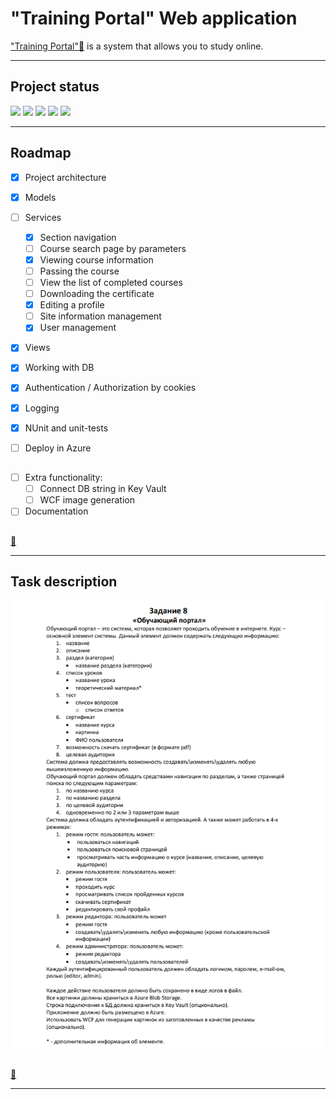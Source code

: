 # "Training Portal" Web application

["Training Portal"🔽](#task-description) is a system that allows you to study online.

***

## Project status
![](https://img.shields.io/badge/project%20completed-60%25-yellow)
![](https://img.shields.io/badge/build-success-success)
![](https://img.shields.io/badge/manual%20testing-success-success)
![](https://img.shields.io/badge/coverage%20-10%25-yellow)
![](https://img.shields.io/badge/documentation-0%25-critical)

***

## Roadmap

- [X] Project architecture
- [X] Models
- [ ] Services
  - [X] Section navigation
  - [ ] Сourse search page by parameters
  - [X] Viewing course information
  - [ ] Passing the course
  - [ ] View the list of completed courses
  - [ ] Downloading the certificate
  - [X] Editing a profile
  - [ ] Site information management
  - [X] User management
- [X] Views
- [X] Working with DB
- [X] Authentication / Authorization by cookies
- [X] Logging

- [X] NUnit and unit-tests
- [ ] Deploy in Azure

##
- [ ] Extra functionality:
  - [ ] Connect DB string in Key Vault
  - [ ] WCF image generation

- [ ] Documentation

##

[🔼](#training-portal-web-application)

***

## Task description ##

![Scheme](task.png)

##

[🔼](#training-portal-web-application)

***
